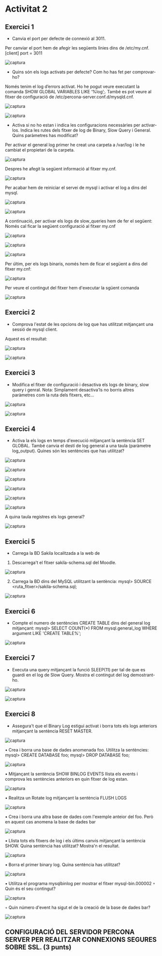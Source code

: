 # Activitat 2

## Exercici 1

- Canvia el port per defecte de connexió al 3011.

Per canviar el port hem de afegir les següents linies dins de /etc/my.cnf.
[client]
port =  3011

![captura](https://github.com/Shyrkoon/Base-de-dades/blob/master/Activitat2/img/port.png)

- Quins són els logs activats per defecte? Com ho has fet per comprovar-ho?

Només tenim el log d’errors activat. Ho he pogut veure executant la comanda SHOW GLOBAL VARIABLES LIKE ‘%log’;. També es pot veure al fitxer de configuració de /etc/percona-server.conf.d/mysqld.cnf.

![captura](https://github.com/Shyrkoon/Base-de-dades/blob/master/Activitat2/img/foto%20ej%202%201.png)

![captura](https://github.com/Shyrkoon/Base-de-dades/blob/master/Activitat2/img/foto%20ej%202%202.png)

- Activa si no ho estan i indica les configuracions necessàries per activar-los. Indica les rutes dels fitxer de log de Binary, Slow Query i General. Quins paràmetres has modificat?


Per activar el general log primer he creat una carpeta a /var/log i le he cambiat el propietari de la carpeta.

![captura](https://github.com/Shyrkoon/Base-de-dades/blob/master/Activitat2/img/foto%20ej%203%201.png)

Despres he afegit la següent informació al fitxer my.cnf.

![captura](https://github.com/Shyrkoon/Base-de-dades/blob/master/Activitat2/img/foto%20ej%203%202.png)

Per acabar hem de reiniciar el servei de mysql i activar el log a dins del mysql.

![captura](https://github.com/Shyrkoon/Base-de-dades/blob/master/Activitat2/img/foto%20ej%203%205.png)

![captura](https://github.com/Shyrkoon/Base-de-dades/blob/master/Activitat2/img/foto%20ej%203%203.png)


A continuació, per activar els logs de slow_queries hem de fer el següent:
Només cal ficar la següent configuració al fitxer my.cnf

![captura](https://github.com/Shyrkoon/Base-de-dades/blob/master/Activitat2/img/foto%20ej%203%204.png)

![captura](https://github.com/Shyrkoon/Base-de-dades/blob/master/Activitat2/img/foto%20ej%203%206.png)

![captura](https://github.com/Shyrkoon/Base-de-dades/blob/master/Activitat2/img/foto%20ej%203%207.png)

Per últim, per els logs binaris, només hem de ficar el següent a dins del fitxer my.cnf:

![captura](https://github.com/Shyrkoon/Base-de-dades/blob/master/Activitat2/img/foto%20ej%203%208%20V2.png)

Per veure el contingut del fitxer hem d'executar la sgüent comanda

![captura](https://github.com/Shyrkoon/Base-de-dades/blob/master/Activitat2/img/foto%20ej%203%209.png)


## Exercici 2

- Comprova l'estat de les opcions de log que has utilitzat mitjançant una sessió de mysql client.

Aquest es el resultat:

![captura](https://github.com/Shyrkoon/Base-de-dades/blob/master/Activitat2/img/foto%20ej%202%20v1.png)

![captura](https://github.com/Shyrkoon/Base-de-dades/blob/master/Activitat2/img/foto%202%202.png)

## Exercici 3

- Modifica el fitxer de configuració i desactiva els logs de binary, slow query i genral. Nota: Simplament desactiva'ls no borris altres paràmetres com la ruta dels fitxers, etc...

![captura](https://github.com/Shyrkoon/Base-de-dades/blob/master/Activitat2/img/foto%203%201.png)

![captura](https://github.com/Shyrkoon/Base-de-dades/blob/master/Activitat2/img/foto%203%202.png)

## Exercici 4
- Activa la els logs en temps d'execució mitjançant la sentència SET GLOBAL. També canvia el destí de log general a una taula (paràmetre log_output). Quines són les sentències que has utilitzat? 

![captura](https://github.com/Shyrkoon/Base-de-dades/blob/master/Activitat2/img/foto%204%201.png)

![captura](https://github.com/Shyrkoon/Base-de-dades/blob/master/Activitat2/img/foto%204%202.png)

![captura](https://github.com/Shyrkoon/Base-de-dades/blob/master/Activitat2/img/foto%204%203.png)

![captura](https://github.com/Shyrkoon/Base-de-dades/blob/master/Activitat2/img/foto%204%204.png)

![captura](https://github.com/Shyrkoon/Base-de-dades/blob/master/Activitat2/img/foto%204%205.png)

![captura](https://github.com/Shyrkoon/Base-de-dades/blob/master/Activitat2/img/foto%204%206.png)

A quina taula registres els logs general?

![captura](https://github.com/Shyrkoon/Base-de-dades/blob/master/Activitat2/img/foto%204%207.png)

## Exercici 5
- Carrega la BD Sakila localitzada a la web de
1. Descarrega't el fitxer sakila-schema.sql del Moodle.

![captura](https://github.com/Shyrkoon/Base-de-dades/blob/master/Activitat2/img/foto%205%203.png)

2. Carrega la BD dins del MySQL utilitzant la sentència:
mysql> SOURCE <ruta_fitxer>/sakila-schema.sql;

![captura](https://github.com/Shyrkoon/Base-de-dades/blob/master/Activitat2/img/foto%205%202.png)

## Exercici 6
- Compte el numero de sentències CREATE TABLE dins del general log mitjançant:
mysql> SELECT COUNT(*)
	FROM mysql.general_log
	WHERE argument LIKE 'CREATE TABLE%';

![captura](https://github.com/Shyrkoon/Base-de-dades/blob/master/Activitat2/img/foto%206%201.png)

## Exercici 7
- Executa una query mitjançant la funció SLEEP(11) per tal de que es guardi en el log de Slow Query. Mostra el contingut del log demostrant-ho.

![captura](https://github.com/Shyrkoon/Base-de-dades/blob/master/Activitat2/img/foto%207%201.png)

![captura](https://github.com/Shyrkoon/Base-de-dades/blob/master/Activitat2/img/foto%207%202.png)

## Exercici 8
- Assegura't que el Binary Log estigui activat i borra tots els logs anteriors mitjançant la sentència RESET MASTER.

![captura](https://github.com/Shyrkoon/Base-de-dades/blob/master/Activitat2/img/foto%208%201.png)

•	Crea i borra una base de dades anomenada foo. Utilitza la sentències:
		mysql> CREATE DATABASE foo;
		mysql> DROP DATABASE foo;

![captura](https://github.com/Shyrkoon/Base-de-dades/blob/master/Activitat2/img/foto%208%202.png)

•	Mitjançant la sentència SHOW BINLOG EVENTS llista els events i comprova les sentències anteriors en quin fitxer de log estan.

![captura](https://github.com/Shyrkoon/Base-de-dades/blob/master/Activitat2/img/foto%208%203.png)

•	Realitza un Rotate log mitjançant la sentència FLUSH LOGS

![captura](https://github.com/Shyrkoon/Base-de-dades/blob/master/Activitat2/img/foto%208%204.png)

•	Crea i borra una altra base de dades com l'exemple anteior del foo. Però en aquest cas anomena la base de dades bar

![captura](https://github.com/Shyrkoon/Base-de-dades/blob/master/Activitat2/img/foto%208%205.png)

•	Llista tots els fitxers de log i els últims canvis mitjançant la sentència SHOW. Quina sentència has utilitzat? Mostra'n el resultat.

![captura](https://github.com/Shyrkoon/Base-de-dades/blob/master/Activitat2/img/foto%208%206.png)

•	Borra el primer binary log. Quina sentència has utilitzat?

![captura](https://github.com/Shyrkoon/Base-de-dades/blob/master/Activitat2/img/foto%208%207.png)

•	Utilitza el programa mysqlbinlog per mostrar el fitxer mysql-bin.000002
◦	Quin és el seu contingut?

![captura](https://github.com/Shyrkoon/Base-de-dades/blob/master/Activitat2/img/foto%208%208.png)

◦	Quin número d'event ha sigut el de la creació de la base de dades bar?

![captura](https://github.com/Shyrkoon/Base-de-dades/blob/master/Activitat2/img/foto%208%209.png)

 ## CONFIGURACIÓ DEL SERVIDOR PERCONA SERVER PER REALITZAR CONNEXIONS SEGURES SOBRE SSL. (3 punts)


